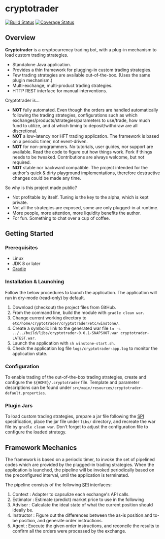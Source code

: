 # cryptotrader
[![Build Status][travis-icon]][travis-page] [![Coverage Status][coverall-icon]][coverall-page]

## Overview

**Cryptotrader** is a cryptocurrency trading bot, with a plug-in mechanism to load custom trading strategies.
* Standalone Java application.
* Provides a thin framework for plugging-in custom trading strategies.
* Few trading strategies are available out-of-the-box. (Uses the same plugin mechanism.)
* Multi-exchange, multi-product trading strategies.
* HTTP REST interface for manual interventions.

Cryptotrader is...
* **NOT** fully automated. Even though the orders are handled automatically following the trading strategies, configurations such as which exchanges/products/strategies/parameters to use/trade, how much fund to utilize, and at which timing to deposit/withdraw are all discretional.
* **NOT** a low-latency nor HFT trading application. The framework is based on a periodic timer, not event-driven.
* **NOT** for non-programmers. No tutorials, user guides, nor support are available. Read the code to figure out how things work. Fork if things needs to be tweaked. Contributions are always welcome, but not required.
* **NOT** stable nor backward compatible. The project intended for the author's quick & dirty playground implementations, therefore destructive changes could be made any time.

So why is this project made public?
* Not profitable by itself. Tuning is the key to the alpha, which is kept private.
* Not all the strategies are exposed, some are only plugged-in at runtime.
* More people, more attention, more liquidity benefits the author.
* For fun. Something to chat over a cup of coffee.


## Getting Started

### Prerequisites
* Linux
* JDK 8 or later
* [Gradle](https://gradle.org/)

### Installation & Launching
Follow the below procedures to launch the application. The application will run in dry-mode (read-only) by default.
1. Download (checkout) the project files from GitHub.
2. From the command line, build the module with `gradle clean war`.
3. Change current working directory to `etc/home/cryptotrader/cryptotrader/etc/winstone/`.
4. Create a symbolic link to the generated war file `ln -s ../../build/libs/cryptotrader-0.0.1-SNAPSHOT.war cryptotrader-LATEST.war`.
5. Launch the application with `sh winstone-start.sh`.
6. Check the application log file `logs/cryptotrader-app.log` to monitor the application state.

### Configuration
To enable trading of the out-of-the-box trading strategies, create and configure the `${HOME}/.cryptotrader` file. 
Template and parameter descriptions can be found under `src/main/resources/cryptotrader-default.properties`.

### Plugin Jars
To load custom trading strategies, prepare a jar file following the [SPI][ref-spi] specification, 
place the jar file under `libs/` directory, and recreate the war file by `gradle clean war`.
Don't forget to adjust the configuration file to configure the loaded strategy. 


## Framework Mechanics

The framework is based on a periodic timer, to invoke the set of pipelined codes which are provided by the plugged-in trading strategies. 
When the application is launched, the pipeline will be invoked periodically based on the preconfigured interval, until the application is terminated. 

The pipeline consists of the following [SPI][ref-spi] interfaces:
 1. Context : Adapter to capsulize each exchange's API calls.
 2. Estimator : Estimate (predict) market price to use in the following 
 3. Adviser : Calculate the ideal state of what the current position should ideally be.
 4. Instructor : Figure out the differences between the as-is position and to-be position, and generate order instructions.
 5. Agent : Execute the given order instructions, and reconcile the results to confirm all the orders were processed by the exchange.


[travis-page]:https://travis-ci.org/after-the-sunrise/cryptotrader
[travis-icon]:https://travis-ci.org/after-the-sunrise/cryptotrader.svg?branch=master
[coverall-page]:https://coveralls.io/github/after-the-sunrise/cryptotrader?branch=master
[coverall-icon]:https://coveralls.io/repos/github/after-the-sunrise/cryptotrader/badge.svg?branch=master
[ref-spi]:https://docs.oracle.com/javase/tutorial/ext/basics/spi.html
